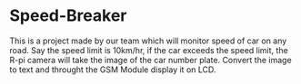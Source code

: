 # Speed-Breaker
This is a project made by our team which will monitor speed of car on any road. Say the speed limit is 10km/hr, if the car exceeds the speed limit, the R-pi camera will take the image of the car number plate. Convert the image to text and throught the GSM Module display it on LCD.
